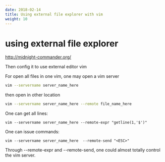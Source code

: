 ```yaml
---
date: 2018-02-14
title: Using external file explorer with vim
weight: 10
---
```


# using external file explorer

http://midnight-commander.org/

Then config it to use external editor vim

For open all files in one vim, one may open a vim server

```bash
vim --servername server_name_here
```

then open in other location
```bash
vim --servername server_name_here --remote file_name_here
```

One can get all lines:
```
vim --servername server_name_here --remote-expr "getline(1,'$')"
```

One can issue commands:
```
vim --servername server_name_here  --remote-send "<ESC>"
```

Through --remote-expr and --remote-send, one could almost totally control the vim server.


